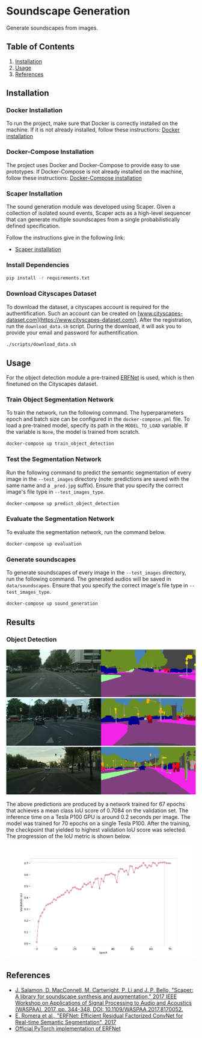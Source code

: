 # Soundscape Generation

Generate soundscapes from images.

## Table of Contents

1. [Installation](#installation)
2. [Usage](#usage)
3. [References](#references)

## Installation

### Docker Installation

To run the project, make sure that Docker is correctly installed on the machine. If it is not already installed, follow
these instructions: [Docker installation](https://docs.docker.com/engine/install/)

### Docker-Compose Installation

The project uses Docker and Docker-Compose to provide easy to use prototypes. If Docker-Compose is not already installed
on the machine, follow these instructions: [Docker-Compose installation](https://docs.docker.com/compose/install/)

### Scaper Installation

The sound generation module was developed using Scaper. Given a collection of isolated sound events, Scaper acts as a
high-level sequencer that can generate multiple soundscapes from a single probabilistically defined specification.

Follow the instructions give in the following link:

* [Scaper installation](https://scaper.readthedocs.io/en/latest/installation.html)

### Install Dependencies

```bash
pip install -r requirements.txt
```

### Download Cityscapes Dataset

To download the dataset, a cityscapes account is required for the authentification. Such an account can be created
on [www.cityscapes-dataset.com](https://www.cityscapes-dataset.com/). After the registration, run the `download_data.sh`
script. During the download, it will ask you to provide your email and password for authentification.

```bash
./scripts/download_data.sh
```

## Usage

For the object detection module a
pre-trained [ERFNet](http://www.robesafe.es/personal/eduardo.romera/pdfs/Romera17tits.pdf) is used, which is then
finetuned on the Cityscapes dataset.

### Train Object Segmentation Network

To train the network, run the following command. The hyperparameters epoch and batch size can be configured in
the `docker-compose.yml` file. To load a pre-trained model, specify its path in the `MODEL_TO_LOAD` variable. If the
variable is `None`, the model is trained from scratch.

```bash
docker-compose up train_object_detection
```

### Test the Segmentation Network

Run the following command to predict the semantic segmentation of every image in the `--test_images` directory (note:
predictions are saved with the same name and a `_pred.jpg` suffix). Ensure that you specify the correct image's file
type in `--test_images_type`.

```bash
docker-compose up predict_object_detection
```

### Evaluate the Segmentation Network

To evaluate the segmentation network, run the command below.

```bash
docker-compose up evaluation
```

### Generate soundscapes

To generate soundscapes of every image in the `--test_images` directory, run the following command. The generated audios
will be saved in `data/soundscapes`. Ensure that you specify the correct image's file type in `--test_images_type`.

```bash
docker-compose up sound_generation
```

## Results

### Object Detection

![](assets/test1.png)
![](assets/test2.png)
![](assets/test3.png)

The above predictions are produced by a network trained for 67 epochs that achieves a mean class IoU score of 0.7084 on
the validation set. The inference time on a Tesla P100 GPU is around 0.2 seconds per image. The model was trained for 70
epochs on a single Tesla P100. After the training, the checkpoint that yielded to highest validation IoU score was
selected. The progression of the IoU metric is shown below.

![](assets/iou_plot.png)

## References

* [J. Salamon, D. MacConnell, M. Cartwright, P. Li and J. P. Bello, "Scaper: A library for soundscape synthesis and augmentation," 2017 IEEE Workshop on Applications of Signal Processing to Audio and Acoustics (WASPAA), 2017, pp. 344-348, DOI: 10.1109/WASPAA.2017.8170052.](http://www.justinsalamon.com/uploads/4/3/9/4/4394963/salamon_scaper_waspaa_2017.pdf)
* [E. Romera et al., "ERFNet: Efficient Residual Factorized ConvNet for Real-time Semantic Segmentation", 2017](http://www.robesafe.es/personal/eduardo.romera/pdfs/Romera17tits.pdf)
* [Official PyTorch implementation of ERFNet](https://github.com/Eromera/erfnet_pytorch)
